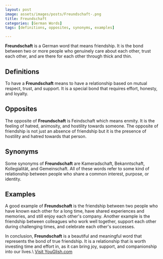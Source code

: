 ```yaml
---
layout: post
image: assets/images/posts/Freundschaft-.png
title: Freundschaft 
categories: [German Words]
tags: [definitions, opposites, synonyms, examples]

---
```


**Freundschaft** is a German word that means friendship. It is the bond between two or more people who genuinely care about each other, trust each other, and are there for each other through thick and thin. 

## Definitions

To have a **Freundschaft** means to have a relationship based on mutual respect, trust, and support. It is a special bond that requires effort, honesty, and loyalty. 

## Opposites

The opposite of **Freundschaft** is Feindschaft which means enmity. It is the feeling of hatred, animosity, and hostility towards someone. The opposite of friendship is not just an absence of friendship but it is the presence of hostility and hatred towards that person.

## Synonyms

Some synonyms of **Freundschaft** are Kameradschaft, Bekanntschaft, Kollegialität, and Gemeinschaft. All of these words refer to some kind of relationship between people who share a common interest, purpose, or identity.

## Examples

A good example of **Freundschaft** is the friendship between two people who have known each other for a long time, have shared experiences and memories, and still enjoy each other's company. Another example is the friendship between colleagues who work well together, support each other during challenging times, and celebrate each other's successes.

In conclusion, **Freundschaft** is a beautiful and meaningful word that represents the bond of true friendship. It is a relationship that is worth investing time and effort in, as it can bring joy, support, and companionship into our lives.\ <a id="yg-widget-0" class="youglish-widget" data-query="Freundschaft " data-lang="german" data-components="8412" data-auto-start="0" data-bkg-color="theme_light" data-title="How%20to%20pronounce%20Freundschaft %20in%20German"  rel="nofollow" href="https://youglish.com">Visit YouGlish.com</a><script async src="https://youglish.com/public/emb/widget.js" charset="utf-8"></script>